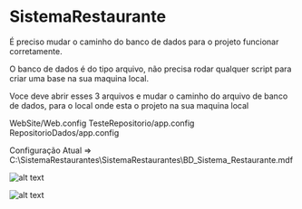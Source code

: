 # SistemaRestaurante

É preciso mudar o caminho do banco de dados para o projeto funcionar corretamente.

O banco de dados é do tipo arquivo, não precisa rodar qualquer script para criar uma base na sua maquina local.

Voce deve abrir esses 3 arquivos e mudar o caminho do arquivo de banco de dados, para o local onde esta o projeto na sua maquina local

WebSite/Web.config
TesteRepositorio/app.config
RepositorioDados/app.config

Configuração Atual => C:\SistemaRestaurantes\SistemaRestaurantes\BD_Sistema_Restaurante.mdf


![alt text](https://github.com/FelipeFalanque/SistemaRestaurante-Sawluz/blob/main/WebConfig.png?raw=true)

![alt text](https://github.com/FelipeFalanque/SistemaRestaurante-Sawluz/blob/main/Captura_de_tela.png?raw=true)